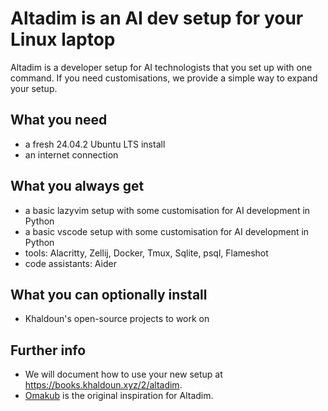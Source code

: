 # Altadim is an AI dev setup for your Linux laptop

Altadim is a developer setup for AI technologists that you set up with one command.
If you need customisations, we provide a simple way to expand your setup.

## What you need

- a fresh 24.04.2 Ubuntu LTS install
- an internet connection

## What you always get

- a basic lazyvim setup with some customisation for AI development in Python
- a basic vscode setup with some customisation for AI development in Python
- tools: Alacritty, Zellij, Docker, Tmux, Sqlite, psql, Flameshot
- code assistants: Aider

## What you can optionally install

- Khaldoun's open-source projects to work on

## Further info

- We will document how to use your new setup at <https://books.khaldoun.xyz/2/altadim>.
- [Omakub](https://omakub.org/) is the original inspiration for Altadim.
